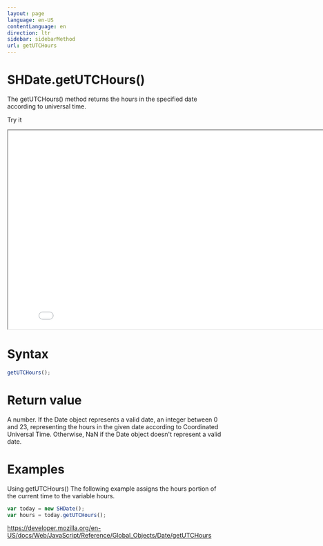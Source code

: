 ```yaml
---
layout: page
language: en-US
contentLanguage: en
direction: ltr
sidebar: sidebarMethod
url: getUTCHours
---
```


# SHDate.getUTCHours()

The getUTCHours() method returns the hours in the specified date according to universal time.

Try it

<iframe style="width: 830px; height: 460px;" src="/SHDateTime-js/examples/live.html?function=getUTCHours" title="MDN Web Docs Interactive Example" loading="lazy"></iframe>
<br/>

# Syntax

```js
getUTCHours();
```

# Return value

A number. If the Date object represents a valid date, an integer between 0 and 23, representing the hours in the given date according to Coordinated Universal Time. Otherwise, NaN if the Date object doesn't represent a valid date.

# Examples

Using getUTCHours()
The following example assigns the hours portion of the current time to the variable hours.

```js
var today = new SHDate();
var hours = today.getUTCHours();
```

https://developer.mozilla.org/en-US/docs/Web/JavaScript/Reference/Global_Objects/Date/getUTCHours
